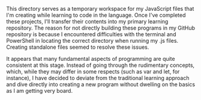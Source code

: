 This directory serves as a temporary workspace for my JavaScript files that I'm creating while learning to code in the language. Once I've completed these projects, I'll transfer their contents into my primary learning repository. The reason for not directly building these programs in my GitHub repository is because I encountered difficulties with the terminal and PowerShell in locating the correct directory when running my .js files. Creating standalone files seemed to resolve these issues.


It appears that many fundamental aspects of programming are quite consistent at this stage. Instead of going through the rudimentary concepts, which, while they may differ in some respects (such as var and let, for instance), I have decided to deviate from the traditional learning approach and dive directly into creating a new program without dwelling on the basics as I am getting very board.